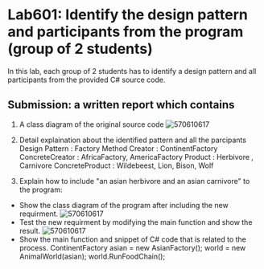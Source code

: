 # Lab601: Identify the design pattern and participants from the program (group of 2 students)

In this lab, each group of 2 students has to identify a design pattern and all participants 
from the provided C# source code. 

## Submission: a written report which contains

1. A class diagram of the original source code
	![570610617](http://www.mx7.com/i/131/kK8FdO.png)

2. Detail explaination about the identified pattern and all the parcipants
	Design Pattern : Factory Method
	Creator : ContinentFactory
	ConcreteCreator : AfricaFactory, AmericaFactory
	Product : Herbivore , Carnivore
	ConcreteProduct :  Wildebeest, Lion, Bison, Wolf

3. Explain how to include "an asian herbivore and an asian carnivore" to the program: 
  - Show the class diagram of the program after including the new requirment.
	![570610617](http://www.mx7.com/i/bd8/7ECbX4.png)
  - Test the new requirment by modifying the main function and show the result.
	![570610617](http://www.mx7.com/i/893/Y7tmST.png)
  - Show the main function and snippet of C# code that is related to the process.
	  ContinentFactory asian = new AsianFactory();
      world = new AnimalWorld(asian);
      world.RunFoodChain();
 

